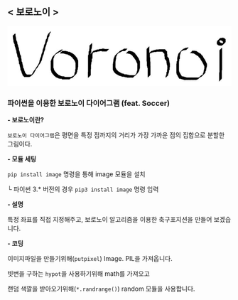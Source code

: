 ## < 보로노이 >
![Voronoi](./Image/Voronoi.JPG)


### 파이썬을 이용한 보로노이 다이어그램 (feat. Soccer)



**- 보로노이란?**

`보로노이 다이어그램`은 평면을 특정 점까지의 거리가 가장 가까운 점의 집합으로 분할한 그림이다.



**- 모듈 세팅**

`pip install image` 명령을 통해 image 모듈을 설치

└ 파이썬 3.* 버전의 경우 `pip3 install image` 명령 입력



**- 설명**

특정 좌표를 직접 지정해주고, 보로노이 알고리즘을 이용한 축구포지션을 만들어 보겠습니다.



**- 코딩**

이미지파일을 만들기위해(`putpixel`) Image. PIL을 가져옵니다.

빗변을 구하는 `hypot`을 사용하기위해 math를 가져오고

랜덤 색깔을 받아오기위해(`*.randrange()`) random 모듈을 사용합니다.



 

  








